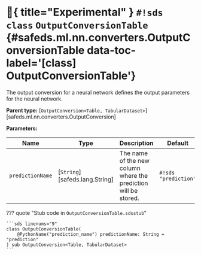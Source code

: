 # :test_tube:{ title="Experimental" } `#!sds class` `OutputConversionTable` {#safeds.ml.nn.converters.OutputConversionTable data-toc-label='[class] OutputConversionTable'}

The output conversion for a neural network defines the output parameters for the neural network.

**Parent type:** [`OutputConversion<Table, TabularDataset>`][safeds.ml.nn.converters.OutputConversion]

**Parameters:**

| Name | Type | Description | Default |
|------|------|-------------|---------|
| `predictionName` | [`String`][safeds.lang.String] | The name of the new column where the prediction will be stored. | `#!sds "prediction"` |

??? quote "Stub code in `OutputConversionTable.sdsstub`"

    ```sds linenums="9"
    class OutputConversionTable(
        @PythonName("prediction_name") predictionName: String = "prediction"
    ) sub OutputConversion<Table, TabularDataset>
    ```
